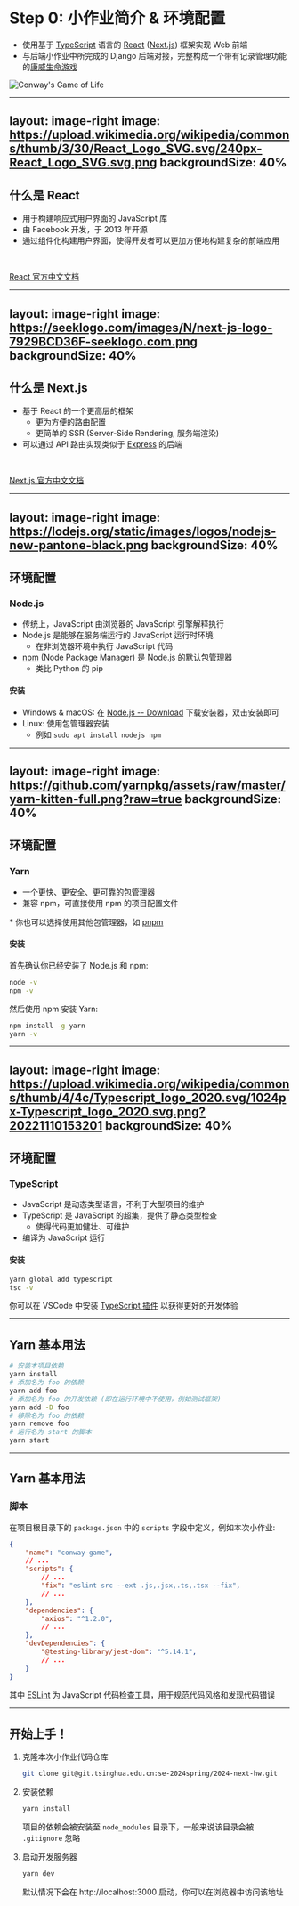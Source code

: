 # Step 0: 小作业简介 & 环境配置

- 使用基于 [TypeScript](https://www.typescriptlang.org) 语言的 [React](https://react.dev) ([Next.js](https://nextjs.org)) 框架实现 Web 前端
- 与后端小作业中所完成的 Django 后端对接，完整构成一个带有记录管理功能的[康威生命游戏](https://zh.wikipedia.org/wiki/康威生命游戏)

![Conway's Game of Life](https://upload.wikimedia.org/wikipedia/commons/e/e6/Conways_game_of_life_breeder_animation.gif)

---
layout: image-right
image: https://upload.wikimedia.org/wikipedia/commons/thumb/3/30/React_Logo_SVG.svg/240px-React_Logo_SVG.svg.png
backgroundSize: 40%
---

## 什么是 React

- 用于构建响应式用户界面的 JavaScript 库
- 由 Facebook 开发，于 2013 年开源
- 通过组件化构建用户界面，使得开发者可以更加方便地构建复杂的前端应用

<br>

<carbon-document />[React 官方中文文档](https://react.docschina.org)

---
layout: image-right
image: https://seeklogo.com/images/N/next-js-logo-7929BCD36F-seeklogo.com.png
backgroundSize: 40%
---

## 什么是 Next.js

- 基于 React 的一个更高层的框架
  - 更为方便的路由配置
  - 更简单的 SSR (Server-Side Rendering, 服务端渲染)
- 可以通过 API 路由实现类似于 [Express](http://expressjs.com) 的后端

<br>

<carbon-document />[Next.js 官方中文文档](https://www.nextjs.cn)

---
layout: image-right
image: https://lodejs.org/static/images/logos/nodejs-new-pantone-black.png
backgroundSize: 40%
---

## 环境配置

### Node.js

- 传统上，JavaScript 由<span v-mark.red>浏览器</span>的 JavaScript 引擎解释执行
- Node.js 是能够在<span v-mark.red>服务端</span>运行的 JavaScript 运行时环境
  - 在非浏览器环境中执行 JavaScript 代码
- [npm](https://www.npmjs.com) (Node Package Manager) 是 Node.js 的默认<span v-mark.red>包管理器</span>
  - 类比 Python 的 pip

<div v-click>

#### 安装

- Windows & macOS: 在 [Node.js -- Download](https://nodejs.org/en/download/) 下载安装器，双击安装即可
- Linux: 使用包管理器安装
  - 例如 `sudo apt install nodejs npm`
</div>

---
layout: image-right
image: https://github.com/yarnpkg/assets/raw/master/yarn-kitten-full.png?raw=true
backgroundSize: 40%
---

## 环境配置

### Yarn

- 一个更快、更安全、更可靠的包管理器
- 兼容 npm，可直接使用 npm 的项目配置文件

\* 你也可以选择使用其他包管理器，如 [pnpm](https://pnpm.io)

<div v-click>

#### 安装

首先确认你已经安装了 Node.js 和 npm:

```bash
node -v
npm -v
```

然后使用 npm 安装 Yarn:

```bash
npm install -g yarn
yarn -v
```

</div>

---
layout: image-right
image: https://upload.wikimedia.org/wikipedia/commons/thumb/4/4c/Typescript_logo_2020.svg/1024px-Typescript_logo_2020.svg.png?20221110153201
backgroundSize: 40%
---

## 环境配置 

### TypeScript

- JavaScript 是动态类型语言，不利于大型项目的维护
- TypeScript 是 JavaScript 的超集，提供了静态类型检查
  - 使得代码更加健壮、可维护
- 编译为 JavaScript 运行

#### 安装

```bash
yarn global add typescript
tsc -v
```

你可以在 VSCode 中安装 [TypeScript 插件](https://marketplace.visualstudio.com/items?itemName=ms-vscode.vscode-typescript-next) 以获得更好的开发体验

---

## Yarn 基本用法

```bash
# 安装本项目依赖
yarn install
# 添加名为 foo 的依赖
yarn add foo
# 添加名为 foo 的开发依赖 (即在运行环境中不使用，例如测试框架)
yarn add -D foo
# 移除名为 foo 的依赖
yarn remove foo
# 运行名为 start 的脚本
yarn start
```

---

## Yarn 基本用法

### 脚本

在项目根目录下的 `package.json` 中的 `scripts` 字段中定义，例如本次小作业:

```json {*|4-8|6|*}
{
    "name": "conway-game",
    // ...
    "scripts": {
        // ...
        "fix": "eslint src --ext .js,.jsx,.ts,.tsx --fix",
        // ...
    },
    "dependencies": {
        "axios": "^1.2.0",
        // ...
    },
    "devDependencies": {
        "@testing-library/jest-dom": "^5.14.1",
        // ...
    }
}
```

其中 [ESLint](https://eslint.org) 为 JavaScript 代码检查工具，用于规范代码风格和发现代码错误

---

## 开始上手！

1. 克隆本次小作业代码仓库

    ```bash
    git clone git@git.tsinghua.edu.cn:se-2024spring/2024-next-hw.git
    ```

2. 安装依赖

    ```bash
    yarn install
    ```

    项目的依赖会被安装至 `node_modules` 目录下，一般来说该目录会被 `.gitignore` 忽略

3. 启动开发服务器

    ```bash
    yarn dev
    ```

    默认情况下会在 http://localhost:3000 启动，你可以在浏览器中访问该地址


